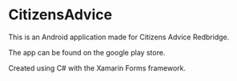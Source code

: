 # CitizensAdvice

This is an Android application made for Citizens Advice Redbridge. 

The app can be found on the google play store.

Created using C# with the Xamarin Forms framework.
